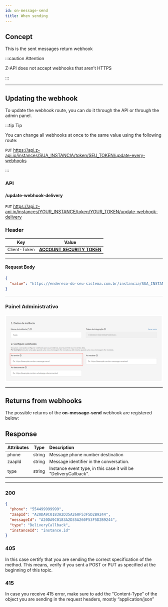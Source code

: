 ```yaml
---
id: on-message-send
title: When sending 
---
```


## Concept

This is the sent messages return webhook

:::caution Attention 

Z-API does not accept webhooks that aren’t HTTPS

:::

---

## Updating the webhook

To update the webhook route, you can do it through the API or through the admin panel.

:::tip Tip

You can change all webhooks at once to the same value using the following route:

`PUT` https://api.z-api.io/instances/SUA_INSTANCIA/token/SEU_TOKEN/update-every-webhooks

:::

### API

#### /update-webhook-delivery

`PUT` https://api.z-api.io/instances/YOUR_INSTANCE/token/YOUR_TOKEN/update-webhook-delivery

### Header

|      Key       |            Value            |
| :------------: |     :-----------------:     |
|  Client-Token  | **[ACCOUNT SECURITY TOKEN](../security/client-token)** |

---

#### Request Body

```json
{
  "value": "https://endereco-do-seu-sistema.com.br/instancia/SUA_INSTANCIA/delivery"
}
```

---

### Painel Administrativo

![img](../../../../../img/sendMessage.png)

---

## Returns from webhooks 

The possible returns of the **on-message-send** webhook are registered below:


## Response

| Attributes| Type | Description |
| :-- | :-: | :-- |
| phone | string | Message phone number destination  |
| zaapId | string | Message identifier in the conversation. |
| type | string | Instance event type, in this case it will be "DeliveryCallback". |

---

### 200

```json
{
  "phone": "554499999999",
  "zaapId": "A20DA9C0183A2D35A260F53F5D2B9244",
  "messageId": "A20DA9C0183A2D35A260F53F5D2B9244",
  "type": "DeliveryCallback",
  "instanceId": "instance.id"
}
```

### 405

In this case certify that you are sending the correct specification of the method. This means, verify if you sent a POST or PUT as specified at the beginning of this topic.

### 415

In case you receive 415 error, make sure to add the “Content-Type” of the object you are sending in the request headers, mostly “application/json”

<!-- ## Code

<iframe src="//api.apiembed.com/?source=https://raw.githubusercontent.com/Z-API/z-api-docs/main/json-examples/on-message-send.json&targets=all" frameborder="0" scrolling="no" width="100%" height="500px" seamless></iframe> -->
